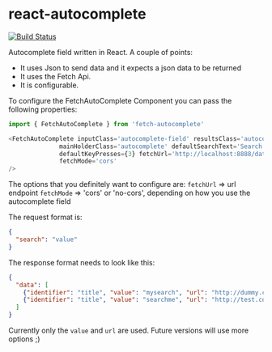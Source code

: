 # react-autocomplete
[![Build Status](https://travis-ci.org/wizardone/fetch-autocomplete.svg?branch=master)](https://travis-ci.org/wizardone/react-autocomplete)

Autocomplete field written in React. A couple of points:
- It uses Json to send data and it expects a json data to be returned
- It uses the Fetch Api.
- It is configurable.

To configure the FetchAutoComplete Component you can pass the following
properties:

```javascript
import { FetchAutoComplete } from 'fetch-autocomplete'

<FetchAutoComplete inputClass='autocomplete-field' resultsClass='autocomplete-results'
              mainHolderClass='autocomplete' defaultSearchText='Search...'
              defaultKeyPresses={3} fetchUrl='http://localhost:8888/data' fetchMethod='POST'
              fetchMode='cors'
/>
```
The options that you definitely want to configure are:
`fetchUrl` => url endpoint
`fetchMode` => 'cors' or 'no-cors', depending on how you use the
autocomplete field

The request format is:
```json
{
  "search": "value"
}
```

The response format needs to look like this:
```json
{
  "data": [
    {"identifier": "title", "value": "mysearch", "url": "http://dummy.com"},
    {"identifier": "title", "value": "searchme", "url": "http://test.com"}
  ]
}
```
Currently only the `value` and `url` are used. Future versions will use
more options ;)
